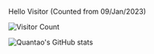 
Hello Visitor (Counted from 09/Jan/2023)

![Visitor Count](https://profile-counter.glitch.me/quantaosun/count.svg)

![Quantao's GitHub stats](https://github-readme-stats.vercel.app/api?username=anuraghazra&show_icons=true&theme=radical)
